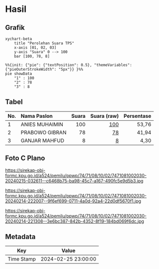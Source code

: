 # Hasil

## Grafik

```mermaid
xychart-beta
    title "Perolehan Suara TPS"
    x-axis [01, 02, 03]
    y-axis "Suara" 0 --> 100
    bar [100, 78, 8]
```

```mermaid
%%{init: {"pie": {"textPosition": 0.5}, "themeVariables": {"pieOuterStrokeWidth": "5px"}} }%%
pie showData
    "1" : 100
    "2" : 78
    "3" : 8
```

## Tabel

| No. | Nama Paslon    | Suara | Suara (raw) | Persentase |
|:--- |:-------------- | -----:| -----------:| ----------:|
| 1   | ANIES MUHAIMIN | 100   | [100][p-1]  | 53,76      |
| 2   | PRABOWO GIBRAN | 78    | [78][p-2]   | 41,94      |
| 3   | GANJAR MAHFUD  | 8     | [8][p-3]    | 4,30       |


[p-1]: https://github.com/gigit-pemilu/pemilu-2024-74-sulawesi-tenggara/blob/main/pilpres/hitung-suara/sub/74-sulawesi-tenggara/sub/71-kota-kendari/sub/08-kadia/sub/1002-bende/sub/030-tps/sub/paslon-1.txt
[p-2]: https://github.com/gigit-pemilu/pemilu-2024-74-sulawesi-tenggara/blob/main/pilpres/hitung-suara/sub/74-sulawesi-tenggara/sub/71-kota-kendari/sub/08-kadia/sub/1002-bende/sub/030-tps/sub/paslon-2.txt
[p-3]: https://github.com/gigit-pemilu/pemilu-2024-74-sulawesi-tenggara/blob/main/pilpres/hitung-suara/sub/74-sulawesi-tenggara/sub/71-kota-kendari/sub/08-kadia/sub/1002-bende/sub/030-tps/sub/paslon-3.txt

## Foto C Plano

https://sirekap-obj-formc.kpu.go.id/a524/pemilu/ppwp/74/71/08/10/02/7471081002030-20240215-032611--c6468b75-ba98-45c7-a167-490fc5e9d5b3.jpg

https://sirekap-obj-formc.kpu.go.id/a524/pemilu/ppwp/74/71/08/10/02/7471081002030-20240214-222007--9f6ef699-0711-4a0d-92a4-22d0df5670f1.jpg

https://sirekap-obj-formc.kpu.go.id/a524/pemilu/ppwp/74/71/08/10/02/7471081002030-20240214-221308--3e6bc387-842b-4352-8f19-184bd069f6dc.jpg


## Metadata

| Key        | Value               |
| ---------- | ------------------- |
| Time Stamp | 2024-02-25 23:00:00 |



